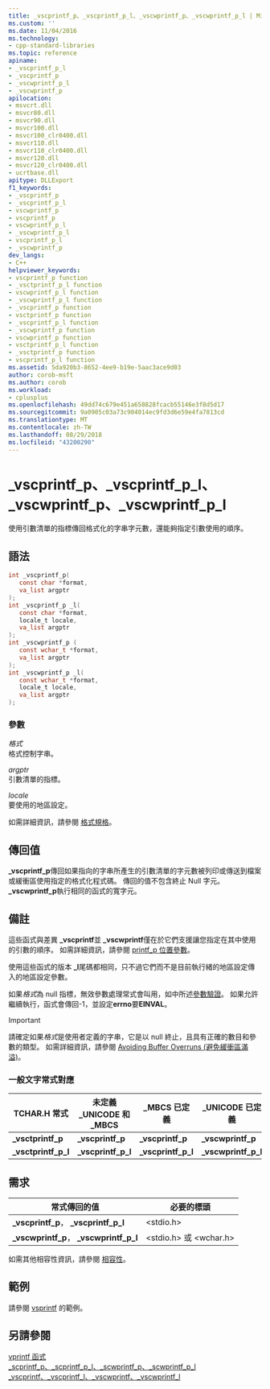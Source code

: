 ```yaml
---
title: _vscprintf_p、_vscprintf_p_l、_vscwprintf_p、_vscwprintf_p_l | Microsoft Docs
ms.custom: ''
ms.date: 11/04/2016
ms.technology:
- cpp-standard-libraries
ms.topic: reference
apiname:
- _vscprintf_p_l
- _vscprintf_p
- _vscwprintf_p_l
- _vscwprintf_p
apilocation:
- msvcrt.dll
- msvcr80.dll
- msvcr90.dll
- msvcr100.dll
- msvcr100_clr0400.dll
- msvcr110.dll
- msvcr110_clr0400.dll
- msvcr120.dll
- msvcr120_clr0400.dll
- ucrtbase.dll
apitype: DLLExport
f1_keywords:
- _vscprintf_p
- _vscprintf_p_l
- vscwprintf_p
- vscprintf_p
- vscwprintf_p_l
- _vscwprintf_p_l
- vscprintf_p_l
- _vscwprintf_p
dev_langs:
- C++
helpviewer_keywords:
- vscprintf_p function
- _vsctprintf_p_l function
- vscwprintf_p_l function
- _vscwprintf_p_l function
- _vscprintf_p function
- vsctprintf_p function
- _vscprintf_p_l function
- _vscwprintf_p function
- vscwprintf_p function
- vsctprintf_p_l function
- _vsctprintf_p function
- vscprintf_p_l function
ms.assetid: 5da920b3-8652-4ee9-b19e-5aac3ace9d03
author: corob-msft
ms.author: corob
ms.workload:
- cplusplus
ms.openlocfilehash: 49dd74c679e451a658828fcacb55146e3f8d5d17
ms.sourcegitcommit: 9a0905c03a73c904014ec9fd3d6e59e4fa7813cd
ms.translationtype: MT
ms.contentlocale: zh-TW
ms.lasthandoff: 08/29/2018
ms.locfileid: "43200290"
---
```

# <a name="vscprintfp-vscprintfpl-vscwprintfp-vscwprintfpl"></a>_vscprintf_p、_vscprintf_p_l、_vscwprintf_p、_vscwprintf_p_l

使用引數清單的指標傳回格式化的字串字元數，還能夠指定引數使用的順序。

## <a name="syntax"></a>語法

```C
int _vscprintf_p(
   const char *format,
   va_list argptr
);
int _vscprintf_p _l(
   const char *format,
   locale_t locale,
   va_list argptr
);
int _vscwprintf_p (
   const wchar_t *format,
   va_list argptr
);
int _vscwprintf_p _l(
   const wchar_t *format,
   locale_t locale,
   va_list argptr
);
```

### <a name="parameters"></a>參數

*格式*<br/>
格式控制字串。

*argptr*<br/>
引數清單的指標。

*locale*<br/>
要使用的地區設定。

如需詳細資訊，請參閱 [格式規格](../../c-runtime-library/format-specification-syntax-printf-and-wprintf-functions.md)。

## <a name="return-value"></a>傳回值

**_vscprintf_p**傳回如果指向的字串所產生的引數清單的字元數被列印或傳送到檔案或緩衝區使用指定的格式化程式碼。 傳回的值不包含終止 Null 字元。 **_vscwprintf_p**執行相同的函式的寬字元。

## <a name="remarks"></a>備註

這些函式與差異 **_vscprintf**並 **_vscwprintf**僅在於它們支援讓您指定在其中使用的引數的順序。 如需詳細資訊，請參閱 [printf_p 位置參數](../../c-runtime-library/printf-p-positional-parameters.md)。

使用這些函式的版本 **_l**尾碼都相同，只不過它們而不是目前執行緒的地區設定傳入的地區設定參數。

如果*格式*為 null 指標，無效參數處理常式會叫用，如中所述[參數驗證](../../c-runtime-library/parameter-validation.md)。 如果允許繼續執行，函式會傳回-1，並設定**errno**要**EINVAL**。

> [!IMPORTANT]
> 請確定如果*格式*是使用者定義的字串，它是以 null 終止，且具有正確的數目和參數的類型。 如需詳細資訊，請參閱 [Avoiding Buffer Overruns (避免緩衝區滿溢)](/windows/desktop/SecBP/avoiding-buffer-overruns)。

### <a name="generic-text-routine-mappings"></a>一般文字常式對應

|TCHAR.H 常式|未定義 _UNICODE 和 _MBCS|_MBCS 已定義|_UNICODE 已定義|
|---------------------|------------------------------------|--------------------|-----------------------|
|**_vsctprintf_p**|**_vscprintf_p**|**_vscprintf_p**|**_vscwprintf_p**|
|**_vsctprintf_p_l**|**_vscprintf_p_l**|**_vscprintf_p_l**|**_vscwprintf_p_l**|

## <a name="requirements"></a>需求

|常式傳回的值|必要的標頭|
|-------------|---------------------|
|**_vscprintf_p**， **_vscprintf_p_l**|\<stdio.h>|
|**_vscwprintf_p**， **_vscwprintf_p_l**|\<stdio.h> 或 \<wchar.h>|

如需其他相容性資訊，請參閱 [相容性](../../c-runtime-library/compatibility.md)。

## <a name="example"></a>範例

請參閱 [vsprintf](vsprintf-vsprintf-l-vswprintf-vswprintf-l-vswprintf-l.md) 的範例。

## <a name="see-also"></a>另請參閱

[vprintf 函式](../../c-runtime-library/vprintf-functions.md)<br/>
[_scprintf_p、_scprintf_p_l、_scwprintf_p、_scwprintf_p_l](scprintf-p-scprintf-p-l-scwprintf-p-scwprintf-p-l.md)<br/>
[_vscprintf、_vscprintf_l、_vscwprintf、_vscwprintf_l](vscprintf-vscprintf-l-vscwprintf-vscwprintf-l.md)<br/>

